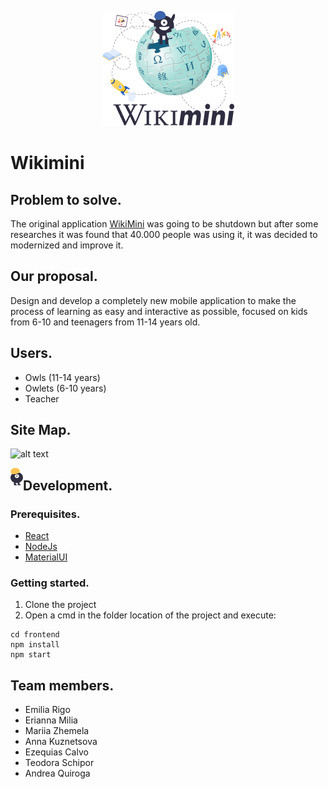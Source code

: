 <p align="center">
  <img src="https://github.com/WomenPlusPlus/deploy-impact-22-wikimini-a/blob/main/frontend/src/assets/wikiminiLogoLanguage.png">
</p>

# Wikimini

## Problem to solve.

The original application [WikiMini](https://wikimini.org/) was going to be shutdown but after some researches it was found that 40.000 people was using it, it was decided to modernized and improve it.

## Our proposal.

Design and develop a completely new mobile application to make the process of learning as easy and interactive as possible, focused on kids from 6-10 and teenagers from 11-14 years old.

## Users.

* Owls (11-14 years)
* Owlets (6-10 years)
* Teacher

## Site Map.
![alt text](https://github.com/WomenPlusPlus/deploy-impact-22-wikimini-a/blob/main/frontend/src/assets/SITE%20MAP.png)

<img src="https://github.com/WomenPlusPlus/deploy-impact-22-wikimini-a/blob/main/frontend/src/assets/monster.png" 
     width="20" height="28" align="left">
## Development.
### Prerequisites.

* [React](https://reactjs.org/)
* [NodeJs](https://nodejs.org/en/)
* [MaterialUI](https://mui.com/)

### Getting started.

1. Clone the project
2. Open a cmd in the folder location of the project and execute:
```
cd frontend
npm install
npm start
```

## Team members.
* Emilia Rigo
* Erianna Milia
* Mariia Zhemela
* Anna Kuznetsova 
* Ezequias Calvo
* Teodora Schipor
* Andrea Quiroga
